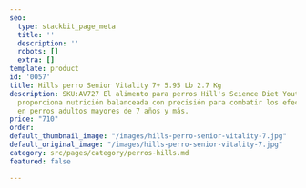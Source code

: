 ```yaml
---
seo:
  type: stackbit_page_meta
  title: ''
  description: ''
  robots: []
  extra: []
template: product
id: '0057'
title: Hills perro Senior Vitality 7+ 5.95 Lb 2.7 Kg
description: SKU:AV727 El alimento para perros Hill's Science Diet Youthful Vitality
  proporciona nutrición balanceada con precisión para combatir los efectos del envejecimiento
  en perros adultos mayores de 7 años y más.
price: "710"
order: 
default_thumbnail_image: "/images/hills-perro-senior-vitality-7.jpg"
default_original_image: "/images/hills-perro-senior-vitality-7.jpg"
category: src/pages/category/perros-hills.md
featured: false

---
```

